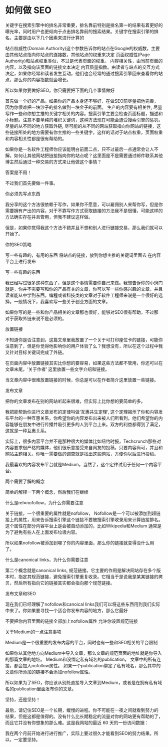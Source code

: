 # 如何做 SEO

关键字在搜索引擎中的排名非常重要，排名靠前特别是排名第一的结果有着更好的曝光率，同时用户也更倾向于点击排名靠前的搜索结果。关键字在搜索引擎的排名，主要是由以下几个因素来进行计算的

站点权威性(Domain Authority)这个参数告诉你的站点在Google的权威数，主要由其他站点指向你站点的连接数，其他站点的权重来决定 页面权威性(Page Authority)和站点权重类似，不过是代表页面的权重。 内容相关性，由当前页面的内容，以及指向该页面的链接文本决定 内容质量指数。由读者与站点的交互方式决定，如果你经常和读者发生互动，他们也会经常的通过搜索引擎回来查看你的站点，那么你的内容指数就会增长。

所以如果你要做好SEO，你只需要把下面的几个事情做好

首先做一个好的产品。如果你的产品本身还不够好，在做SEO前尽量把他完善，因为你很难把一块沙子的排名做到一块金子的前面。 生产的内容要有相关性, 尽量写作一些和你想主推的关键字相关的内容。搜索引擎主要会检查页面标题，描述和小标题。注意不要单纯的堆积关键词，这种方法现在可能会遭受搜索引擎的惩罚。 尽量的从不同的地方获取外链, 尽可能的从不同的网站获取指向你网站的链接，这些链接所处的地方需要有你主推的一些关键字，这样的话对于站点权重，页面权重和内容相关性都是很有帮助的。

如果你是一名软件工程师你应该能明白前面二点，只不过最后一点通常会让人不解。如何让其他网站把链接指向你的站点呢？这里面是不是需要通过邮件联系其他博主然后通过一种交易的方式来让他做这个事情？

答案是不用！

不过我们首先要做一件事。

你必须先写点东西

我分享的这个方法很依赖于写作，如果你不愿意，可以雇佣别人来帮你写，但是你需要拥有产出的内容。对于不靠写作方式获取链接的方法我不是很懂，可能这样的方法确实存在并且管用，但我不建议这样做。

但是，如果你觉得我这个方法不错并且不想和别人进行链接交易，那么我们就可以开始了。

你的SEO策略

写一些有趣的，有用的东西 将站点的链接，放到你想主推的关键词里面去 在内容平台上进行发布

写一些有趣的东西

我已经写过很多这种东西了，但是这个事情需要你自己来做。我想告诉你的小窍门就是，你并不需要写和你的产品有关的文章，你可以写一些你感兴趣的文章，并且读者能从中学到东西。编程或者科技类的文章对于软件工程师来说是一个很好的选择。一般情况下，我喜欢写一些关于创业方面的文章。

如果你写的是一些和你产品相关的文章那也很好，能够对SEO很有帮助，不过那对于获取外链来说不是必须的。

放置链接

不知道你是否注意到，这篇文章里我放置了一个关于可打印座位卡的链接，可能你注意到了，但是你觉得他影响你的用户体验了么？我想没有，所以在这个过程中我又针对目标关键词完成了外链。

在页面内容中放置链接其实比你想的要容易，如果这些方法都不管用，你还可以在文章末尾，‘关于作者’ 这里放置一些文字介绍和链接。

当文章内容中很难放置链接的时候，你总是可以在作者简介这里放置一些链接。

发布文章

把你的文章发布在别的网站听起来很难，但实际上比你想的要简单的多。

我把能帮助你进行文章发布的定律叫做‘互惠共生定理’, 这个定理揭示了你和内容发布平台的一种互惠关系，你希望你的内容发布出来被人们所看到，他们希望你的内容能够在朋友中进行传播并吸引更多的人到平台上来。双方的利益都得到了满足，这就是一种互惠关系。

实际上，很多内容平台并不是那种很大的媒体比如纽约时报，Techcrunch那些对内容要求很严格的媒体，他们很乐意接受来自网友的投稿，只要内容尚可，并且和网站主题相关。你唯一需要做的调查就是找出这些网站，方便你以后进行投稿。

我最喜欢的内容发布平台就是Medium，当然了，这个定律试用于任何一个内容平台。

两个需要了解的概念

简单的解释一下两个概念，然后我们在继续

什么是rel=nofollow，为什么你需要注意

关于链接，一个很重要的属性就是nofollow， Nofollow是一个可以被添加到超链接上的属性，用来告诉搜索引擎这个链接不要被搜索引擎收录用来计算链接排名。这个属性在部分内容平台上是会被自动添加的，比如Wikipedia和Medium 通常是为了避免有些人在上面发布垃圾内容。

所以如果nofollow被添加到哪了你的内容里面，那么你的链接就变得没什么用了。

什么是canonical links，为什么你需要注意

第二个概念就是canonical links, 规范链接。它主要的作用是解决网站存在多个版本时，指定其规范链接，避免搜索引擎重复收录。它相当于是说我是某某链接的拷贝，然后所有指向它的链接其实都会指向那个规范链接。

发布文章和SEO

现在我们已经理解了nofollow和canoical links我们可以将这些东西用到我们实际中来了。你如果要寻找一个适合你发布内容的地方，那么它最好

不要把你内容里面的链接全部加上nofollow属性 允许你设置规范链接

关于Medium的一点注意事项

Medium是一个很重要的发布内容的平台，同时也有一些和SEO相关的平台限制

如果你从其他地方向Medium中导入文章，那么文章的规范页面的地址就是你导入的那篇文章的地址。 Medium和没绑定私有域名的publication， 文章中的所有连接，都会加入nofollow属性。 如果一个publication绑定了私有域名，那么其中的文章你所添加的链接不会添加nofollow属性。

所以如果为了SEO，你应该从别处直接导入文章到Medium，或者是在拥有私有域名的publication里面发布你的文章。

坚持，还是坚持！

最后，请记住SEO是一个长期，缓慢的进程。你不可能在一夜之间就看到努力的结果，但是这都是值得的。没有什么比长期稳定的流量对你的网站更有帮助的了，而且它并没有你想象的那么难。这是我网站的最近 60 天的一份访问数据：

我在两个月前开始进行进行推广，实际上要过很久才能看到SEO的努力结果。所以，一定要坚持。
